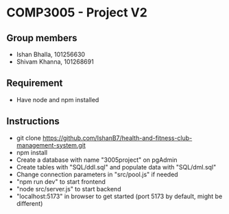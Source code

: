 # COMP3005 - Project V2

## Group members
- Ishan Bhalla, 101256630
- Shivam Khanna, 101268691

## Requirement
- Have node and npm installed

## Instructions
- git clone https://github.com/IshanB7/health-and-fitness-club-management-system.git
- npm install
- Create a database with name "3005project" on pgAdmin
- Create tables with "SQL/ddl.sql" and populate data with "SQL/dml.sql"
- Change connection parameters in "src/pool.js" if needed
- "npm run dev" to start frontend
- "node src/server.js" to start backend
- "localhost:5173" in browser to get started (port 5173 by default, might be different)